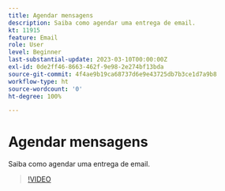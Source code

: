 ```yaml
---
title: Agendar mensagens
description: Saiba como agendar uma entrega de email.
kt: 11915
feature: Email
role: User
level: Beginner
last-substantial-update: 2023-03-10T00:00:00Z
exl-id: 0de2ff46-8663-462f-9e98-2e274bf13bda
source-git-commit: 4f4ae9b19ca68737d6e9e43725db7b3ce1d7a9b8
workflow-type: ht
source-wordcount: '0'
ht-degree: 100%

---
```


# Agendar mensagens

Saiba como agendar uma entrega de email.

>[!VIDEO](https://video.tv.adobe.com/v/3415919/?quality=12&learn=on)

